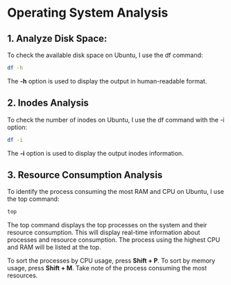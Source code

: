 # Operating System Analysis

## 1. Analyze Disk Space:
To check the available disk space on Ubuntu, I use the df command:
```bash
df -h
```
The **-h** option is used to display the output in human-readable format.

## 2. Inodes Analysis
To check the number of inodes on Ubuntu, I use the df command with the -i option:
```bash
df -i
```
The **-i** option is used to display the output inodes information.

## 3. Resource Consumption Analysis
To identify the process consuming the most RAM and CPU on Ubuntu, I use the top command:
```bash
top
```
The top command displays the top processes on the system and their resource consumption.
This will display real-time information about processes and resource consumption. The process using the highest CPU and RAM will be listed at the top.

To sort the processes by CPU usage, press **Shift + P**. To sort by memory usage, press **Shift + M**. Take note of the process consuming the most resources.

